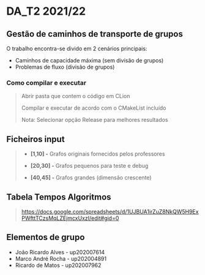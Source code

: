 # DA_T2 2021/22

## Gestão de caminhos de transporte de grupos
O trabalho encontra-se divido em 2 cenários principais:
- Caminhos de capacidade máxima (sem divisão de grupos)
- Problemas de fluxo (divisão de grupos)

### Como compilar e executar
> Abrir pasta que contem o código em CLion
>
> Compilar e executar de acordo com o CMakeList incluído
>
> Nota: Selecionar opção Release para melhores resultados

## Ficheiros input

> - **[1,10] -** Grafos originais fornecidos pelos professores
>
> - **[20,30] -** Grafos pequenos para teste e debug
>
> - **[40,45] -** Grafos grandes (dimensão crescente)

## Tabela Tempos Algoritmos

>
> https://docs.google.com/spreadsheets/d/1UJBUA1irZuZ8NkQW5H9ExPWfttTCzsMqLZEjmcxUxzI/edit#gid=0
>

## Elementos de grupo
- João Ricardo Alves - up202007614
- Marco André Rocha - up202004891
- Ricardo de Matos - up202007962
